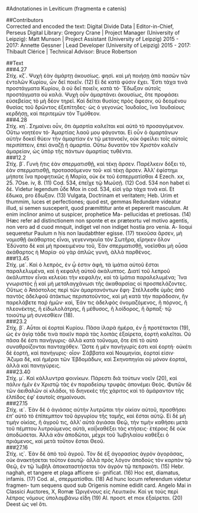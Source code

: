 #Adnotationes in Leviticum (fragmenta e catenis)  

##Contributors  
Corrected and encoded the text: Digital Divide Data | Editor-in-Chief, Perseus Digital Library: Gregory Crane | Project Manager (University of Leipzig): Matt Munson | Project Assistant (University of Leipzig) 2015 - 2017: Annette Gessner | Lead Developer (University of Leipzig) 2015 - 2017: Thibault Clérice | Technical Advisor: Bruce Robertson  

##Text  
###4.27  
Στίχ. κζ΄. Ψυχὴ ἐὰν ἁμάρτῃ ἀκουσίως. φησὶ. καὶ μὴ ποιήσῃ ἀπὸ πασῶν τῶν ἐντολῶν Κυρίου, ὧν δεῖ ποιεῖν. (12) Εἰ δὲ κατὰ φύσιν ἔχει. Ἔστι τάχα τινὰ προστάγματα Κυρίου, ἃ οὐ δεῖ ποιεῖν, κατὰ τό· Ἕδωξαν αὐτοῖς προστάγματα οὐ καλά. Ψυχὴ οὖν ἁμαρτάνει ἀκουσίως, ὅτε προφάσει εὐσεβείας τὸ μὴ δέον τηρεῖ. Καὶ δεῖται θυσίας πρὸς ἄφεσιν, οὐ δεομένου θυσίας τοῦ δρῶντος ἐξεπίτηδες· ὡς ὁ γεγονὼς Ἰουδαῖος, ἵνα Ἰουδαίους κερδήσῃ, καὶ περιτεμὼν τὸν Τιμόθεον.  
###4.28  
Στίχ. κη΄. Σημαίνει οὖν, ὅτι ἀμσρτία καλεῖται καὶ αὐτὸ τὸ προσαγόμενον. Οὕτω νοητέον τό· Ἁμαρτίας λαοῦ μου φάγονται. Εἰ οὖν ὁ ἁμαρτάνων αὐτὴν δοκεῖ θύειν τὴν ἁμαρτίαν ἐν τῷ μετανοεῖν, οὐκ ὀφείλει τοῖς αὐτοῖς περιπίπτειν, ἐπεὶ ἀναζῇ ἡ ἁμαρτία. Οὕτω δυνατὸν τὸν Χριστὸν καλεῖν ἀμαρείαν, ὡς ὑπὸρ τῆς πάντων ἁμαρτίας τυθέντα.  
###12.2  
Στίχ. β΄. Γυνὴ ἥτις ἐὰν σπερματισθῇ, καὶ τέκῃ ἄρσεν. Παρέλκειν δόξει τὸ, ἐὰν σπερματισθῇ, προτασσόμενον τοῦ· καὶ τέκῃ ἄρσεν. Ἀλλʼ ἐφίστημι μήποτε ἵνα προφητικῶς ἡ Μαρία, οὐκ ἐκ τοῦ ἐσπερματίσθαι 4 Ezech. xx, 25. 7Ose. iv, 8. (11) Cod. 534, ἐπεἴχε τῷ Μωῦσῇ. (12) Cod. 534 non habet εἰ δέ. Videtur legendum ὗδε Mox in cod. 534, εἰσὶ γὰρ τάχα τινὰ καί. Et ἔδωκα, pro ἔδωξαν. (13) Vulgata, Doctrinam et veritatem; Heb. Urim et thummim, luces et perfectiones; quod est, gemmas Redundare videatur illud, si semen susceperit, quod præmittitur ante et pepererit masculum. At enim inclinor animo ut suspicer, prophetice Ma- pellucidas et pretiosas. (14) IHæc refer ad distinctionem non sponte et ex prætexrtu vel motivo agentis, non vero ad d cuod mnquit, indiget vel non indiget hostia pro venia. A- lioqui sequeretur Paulum n his non laudabthter egisse. (17) τεκοῦσα ἄρσεν, μὴ νομισθῇ ἀκάθαρτος εἶναι, γεγεννηκυῖα τὸν Σωτῆρα, εἴρηκεν ὅλον Ἐδύνατο δὲ καὶ μὴ προκειμένου τοῦ, Ἐὰν σπερματισθῇ, νοεῖσθαι μὴ οὖσα ἀκάθαρτος ἡ Μαρία· οὐ γὰρ ἀπλῶς γυνὴ, ἀλλὰ παρθένος.  
###13.45  
Στίχ. με΄. Καὶ ὁ λεπρὸς, ἐν ᾧ ἐστιν ἀφὴ, τὰ ἱμάτια αὐτοῦ ἔσται παραλελυμένα, καὶ ἡ κεφαλὴ αὐτοῦ ἀκάλυπτος. Διατί τοῦ λεπροῦ ἀκάλυπτον εἶναι κελεύει τὴν κεφαλὴν, καὶ τὰ ἱμάτια παραλελυμένα; Ἵνα γνωριστὸς ᾗ καὶ μὴ μετσλαγχάνωσι τῆς ἀκαθαρσίας οἱ προσπελάζοντες. Οὕτως ὁ Ἀπόστολος περὶ τῶν ἁμαρτανόντων ἔφη· Στέλλεσθε ὑμᾶς ἀπὸ παντὸς ἀδελφοῦ ἀτάκτως περιπατοῦντος, καὶ μὴ κατὰ τὴν παράδοσιν, ἣν παρελάβετε παῤ ἡμῶν· καὶ, Ἐάν τις ἀδελφὸς ὀνομαζόμενος, ἢ πόρνος, ἢ πλεονέκτης, ἢ εἰδωλολάτρης, ἢ μέθυσος, ἢ λοίδορος, ἢ ἅρπαξ· τῷ τοιούτῳ μὴ συνεσθίειν (18).  
###23.2  
Στίχ. β΄. Αὗται αἱ ἑορταὶ Κυρίου. Πᾶσα ἱλαρὰ ἡμέρα, ἐν ᾗ προτέτακται (19), ὡς ἐν ἁγίᾳ τάδε τινὰ ποιεῖν παρὰ τὰς λοιπὰς ἐξαίρετα, ἑορτὴ καλεῖται. Οὐ πᾶσα δέ ἐστι πανήγυρις· ἀλλὰ κατὰ τοὔνομα, ὅτε ἐπὶ τὸ αὐτὸ συναθροίζονται πανταχόθεν. Ὥστε ἡ μὲν πανήγυρίς ἐστι καὶ ἑορτή· οὐκέτι δὲ ἑορτὴ, καὶ πανήγυρις· οἷον· Σάββατα καὶ Νουμηνίαι, ἑορταί εἰσιν· Ἄζυμα δὲ, καὶ ἡμέραι τῶν Ἑβδομάδων, καὶ Σκηνοπηγίαι οὐ μόνον ἑορταὶ, ἀλλὰ καὶ πανηγύρεις.  
###23.40  
Στίχ. μ΄. Καὶ κάλλυντρα φοινίκων. Πάρεστι διὰ τούτων νοεῖν (20), καὶ πάλιν ἡμῖν ἐν Χριστῷ τὰς ἐν παραδείσῳ τρυφὰς ἀπονέμει Θεός. Φυτῶν δὲ τῶν ἀειθαλῶν οἱ κλάδοι, τὸ διηνεκὲς τῆς χάριτος καὶ τὸ ἀμάραντον τῆς ἐλπίδος ἐφʼ ἑαυτοῖς σημαίνουσι.  
###27.15  
Στίχ. ιε΄. Ἐὰν δὲ ὁ ἁγιάσας αὐτὴν λυτρῶται τὴν οἰκίαν αὐτοῦ, προσθήσει ἐπʼ αὐτὸ τὸ ἐπίπεμπτον τοῦ ἀργυρίου τῆς ταμῆς, καὶ ἔσται αὐτῷ. Εἰ δὲ μὴ τιμὴν οἰκίας, ἢ ἀγροῦ τις, ἀλλʼ αὐτὰ ἁγιάσαι Θεῷ, τὴν τιμὴν καθήσει μετὰ τοῦ πέμπτου λυτρούμενος αὐτὰ, καὶ|καθέξει τὰς κτήσεις· ἑτέροις δὲ οὐκ ἀποδώσεται. Ἀλλὰ κἂν ἀποδῶται, μέχρι τοῦ Ἰωβηλαίου καθέξει ὁ πριάμενος, καὶ μετὰ τοῦτον ἔσται Θεοῦ.  
###27.16  
Στίχ. ις΄. Ἐὰν δὲ ἀπὸ τοῦ ἀγροῦ. Τὸν δὲ ἐξ ἀγορασίας ἀγρὸν ἀγοράσας, οὐκ ἀνακτήσεται τοῦτον ἑαυτῷ· ἀλλὰ πρὸς λόγον ἀποδοὺς τὸν καρπὸν τῷ Θεῷ, ἐν τῷ Ἰωβὴλ ἀποκαταστήσεται τὸν ἀγρὸν τῷ πεπρακότι. (15) Hebr. naghah, et tangere et plaga afficere si- gnificat. (16) Hoc est, diamatus, infamis. (17) Cod. al., σπερματίσθαι. (18) Ad hunc locum referendum videtur fragmen- tum sequens quod sub Origenis nomine edidit card. Angelo Mai in Classici Auctores, X, Romæ Ὠριγένους εἰς Λευιτικόν. Καί γε τοὺς περὶ λέπρας νόμους ὑπολαμβάνω εἴδη (19) Al. προστ. et mox ἐξαίρεται. (20) Deest ὡς vel ὅτι.  
